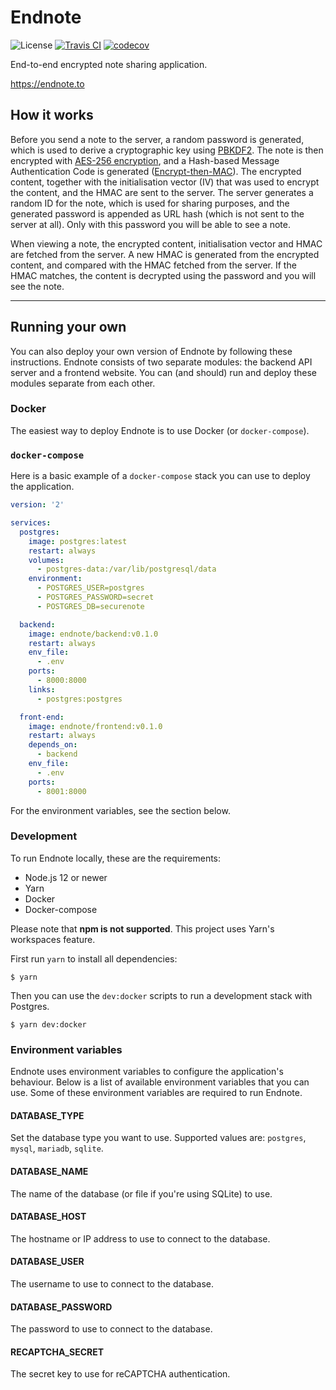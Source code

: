 # Endnote

![License](https://img.shields.io/github/license/Mrtenz/endnote) [![Travis CI](https://travis-ci.com/Mrtenz/endnote.svg?branch=master)](https://travis-ci.com/Mrtenz/endnote) [![codecov](https://codecov.io/gh/Mrtenz/endnote/branch/master/graph/badge.svg)](https://codecov.io/gh/Mrtenz/endnote)

End-to-end encrypted note sharing application.

https://endnote.to

## How it works

Before you send a note to the server, a random password is generated, which is used to derive a cryptographic key using
[PBKDF2](https://en.wikipedia.org/wiki/PBKDF2). The note is then encrypted with
[AES-256 encryption](https://en.wikipedia.org/wiki/Advanced_Encryption_Standard), and a Hash-based Message
Authentication Code is generated
([Encrypt-then-MAC](<https://en.wikipedia.org/wiki/Authenticated_encryption#Encrypt-then-MAC_(EtM)>)). The encrypted
content, together with the initialisation vector (IV) that was used to encrypt the content, and the HMAC are sent to the
server. The server generates a random ID for the note, which is used for sharing purposes, and the generated password is
appended as URL hash (which is not sent to the server at all). Only with this password you will be able to see a note.

When viewing a note, the encrypted content, initialisation vector and HMAC are fetched from the server. A new HMAC is
generated from the encrypted content, and compared with the HMAC fetched from the server. If the HMAC matches, the
content is decrypted using the password and you will see the note.

---

## Running your own

You can also deploy your own version of Endnote by following these instructions. Endnote consists of two separate
modules: the backend API server and a frontend website. You can (and should) run and deploy these modules separate from
each other.

### Docker

The easiest way to deploy Endnote is to use Docker (or `docker-compose`).

### `docker-compose`

Here is a basic example of a `docker-compose` stack you can use to deploy the application.

```yaml
version: '2'

services:
  postgres:
    image: postgres:latest
    restart: always
    volumes:
      - postgres-data:/var/lib/postgresql/data
    environment:
      - POSTGRES_USER=postgres
      - POSTGRES_PASSWORD=secret
      - POSTGRES_DB=securenote

  backend:
    image: endnote/backend:v0.1.0
    restart: always
    env_file:
      - .env
    ports:
      - 8000:8000
    links:
      - postgres:postgres

  front-end:
    image: endnote/frontend:v0.1.0
    restart: always
    depends_on:
      - backend
    env_file:
      - .env
    ports:
      - 8001:8000
```

For the environment variables, see the section below.

### Development

To run Endnote locally, these are the requirements:

- Node.js 12 or newer
- Yarn
- Docker
- Docker-compose

Please note that **npm is not supported**. This project uses Yarn's workspaces feature.

First run `yarn` to install all dependencies:

```
$ yarn
```

Then you can use the `dev:docker` scripts to run a development stack with Postgres.

```
$ yarn dev:docker
```

### Environment variables

Endnote uses environment variables to configure the application's behaviour. Below is a list of available environment
variables that you can use. Some of these environment variables are required to run Endnote.

#### DATABASE_TYPE

Set the database type you want to use. Supported values are: `postgres`, `mysql`, `mariadb`, `sqlite`.

#### DATABASE_NAME

The name of the database (or file if you're using SQLite) to use.

#### DATABASE_HOST

The hostname or IP address to use to connect to the database.

#### DATABASE_USER

The username to use to connect to the database.

#### DATABASE_PASSWORD

The password to use to connect to the database.

#### RECAPTCHA_SECRET

The secret key to use for reCAPTCHA authentication.
